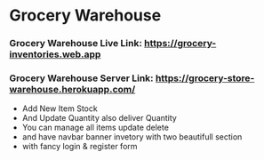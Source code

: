 # Grocery Warehouse

### Grocery Warehouse Live Link: https://grocery-inventories.web.app 
### Grocery Warehouse Server Link: https://grocery-store-warehouse.herokuapp.com/


- Add New Item Stock
- And Update Quantity also deliver Quantity
- You can manage all items update delete
- and have navbar banner invetory with two beautifull section
- with fancy login & register form